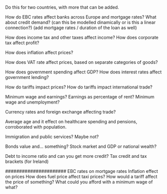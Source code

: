 Do this for two countries, with more that can be added. 

How do EBC rates affect banks across Europe and mortgage rates? What about credit demand? 
(can this be modelled dinamically or is this a linear connection?)
(add mortgage rates / duration of the loan as well)

How does income tax and other taxes affect income? 
How does corporate tax affect profit?

How does inflation affect prices? 

How does VAT rate affect prices, based on separate categories of goods?

How does government spending affect GDP?
How does interest rates affect government lending? 

How do tariffs impact prices? 
How do tariffs impact international trade? 

Minimum wage and earnings? Earnings as percentage of rent? 
Minimum wage and unemployment? 

Currency rates and foreign exchange affecting trade?

Average age and it effect on healthcare spending and pensions, corroborated with population. 

Immigration and public services? Maybe not? 

Bonds value and... something? 
Stock market and GDP or national wealth? 

Debt to income ratio and can you get more credit? 
Tax credit and tax brackets (for Ireland)

######################
EBC rates on mortgage rates 
Inflation effect on prices 
How does fuel price affect taxi prices? 
How would a tariff affect the price of something? 
What could you afford with a minimum wage of what? 